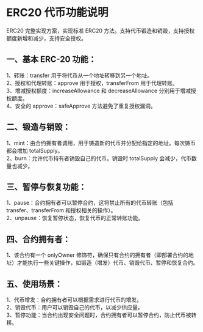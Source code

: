 # ERC20 代币功能说明

ERC20 完整实现方案，实现标准 ERC20 方法。支持代币锻造和销毁，支持授权额度新增和减少，支持安全授权。

## 一、基本 ERC-20 功能：

1、转账：transfer 用于将代币从一个地址转移到另一个地址。  
2、授权和代理转账：approve 用于授权，transferFrom 用于代理转账。  
3、增减授权额度：increaseAllowance 和 decreaseAllowance 分别用于增减授权额度。  
4、安全的 approve：safeApprove 方法避免了重复授权漏洞。

## 二、锻造与销毁：

1、mint：由合约拥有者调用，用于铸造新的代币并分配给指定的地址。每次铸币都会增加 totalSupply。  
2、burn：允许代币持有者销毁自己的代币。销毁时 totalSupply 会减少，代币数量也减少。

## 三、暂停与恢复功能：

1、pause：合约拥有者可以暂停合约，这将禁止所有的代币转账（包括 transfer、transferFrom 和授权相关的操作）。  
2、unpause：恢复暂停状态，恢复代币的正常转账功能。

## 四、合约拥有者：

1、该合约有一个 onlyOwner 修饰符，确保只有合约的拥有者（即部署合约的地址）才能执行一些关键操作，如锻造（增发）代币、销毁代币、暂停和恢复合约。

## 五、使用场景：

1、代币增发：合约拥有者可以根据需求进行代币的增发。  
2、销毁代币：用户可以销毁自己的代币，以减少供应量。  
3、暂停功能：当合约出现安全问题时，合约拥有者可以暂停合约，防止代币被转移。
